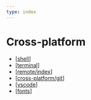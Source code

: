 ```yaml
---
type: index
---
```


# Cross-platform

- [[shell]]
- [[terminal]]
- [[remote/index]]
- [[cross-platform/git]]
- [[vscode]]
- [[fonts]]

[//begin]: # "Autogenerated link references for markdown compatibility"
[shell]: shell.md "Shell Related"
[terminal]: terminal.md "Terminal Related"
[remote/index]: remote/index.md "Remote Development"
[cross-platform/git]: git.md "Git Configuration"
[vscode]: vscode.md "Visual Studio Code Tips"
[fonts]: fonts.md "Fonts"
[//end]: # "Autogenerated link references"

